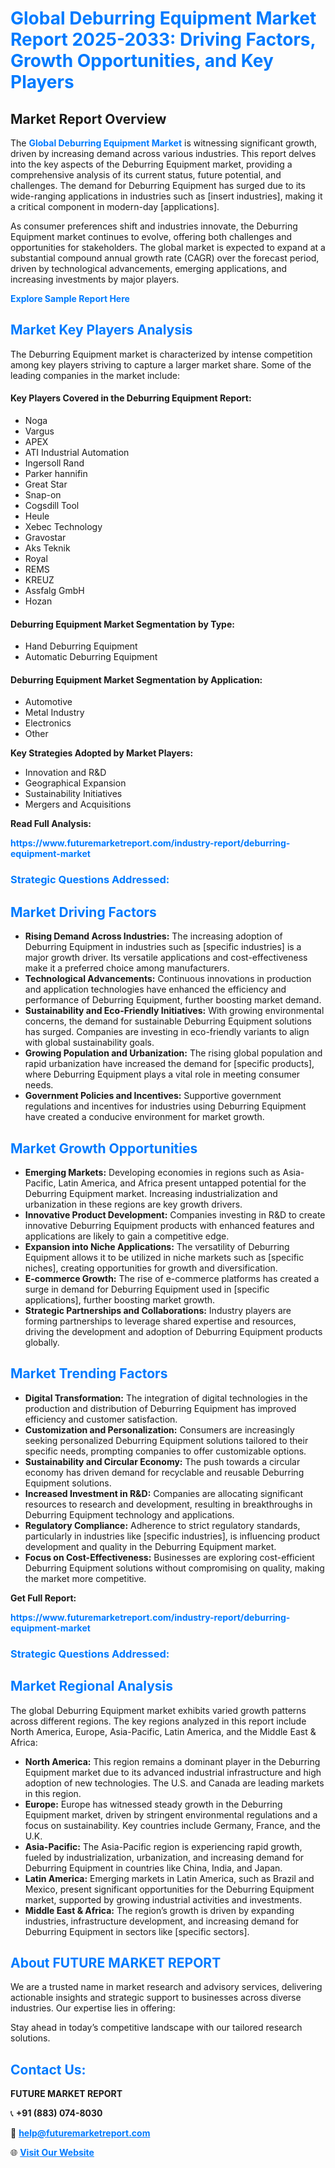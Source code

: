 <h1 style="color: #007BFF;">Global Deburring Equipment Market Report 2025-2033: Driving Factors, Growth Opportunities, and Key Players</h1>

<section id="overview">
<h2>Market Report Overview</h2>
<p>The <a href="https://www.futuremarketreport.com/industry-report/deburring-equipment-market" style="color: #007BFF; text-decoration: none;"><strong>Global Deburring Equipment Market</strong></a> is witnessing significant growth, driven by increasing demand across various industries. This report delves into the key aspects of the Deburring Equipment market, providing a comprehensive analysis of its current status, future potential, and challenges. The demand for Deburring Equipment has surged due to its wide-ranging applications in industries such as [insert industries], making it a critical component in modern-day [applications].</p>
<p>As consumer preferences shift and industries innovate, the Deburring Equipment market continues to evolve, offering both challenges and opportunities for stakeholders. The global market is expected to expand at a substantial compound annual growth rate (CAGR) over the forecast period, driven by technological advancements, emerging applications, and increasing investments by major players.</p>
</section>

<section id="overview">
<p><a href="https://www.futuremarketreport.com/request-sample/reportId=59659" style="color: #007BFF; text-decoration: none;"><strong>Explore Sample Report Here</strong></a></p>
</section>

<section id="key-players">
<h2 style="color: #007BFF;">Market Key Players Analysis</h2>
<p>The Deburring Equipment market is characterized by intense competition among key players striving to capture a larger market share. Some of the leading companies in the market include:</p>
<h4>Key Players Covered in the Deburring Equipment Report:</h4>
<ul><li>Noga</li><li>Vargus</li><li>APEX</li><li>ATI Industrial Automation</li><li>Ingersoll Rand</li><li>Parker hannifin</li><li>Great Star</li><li>Snap-on</li><li>Cogsdill Tool</li><li>Heule</li><li>Xebec Technology</li><li>Gravostar</li><li>Aks Teknik</li><li>Royal</li><li>REMS</li><li>KREUZ</li><li>Assfalg GmbH</li><li>Hozan</li></ul>
<h4>Deburring Equipment Market Segmentation by Type:</h4>
<ul><li>Hand Deburring Equipment</li><li>Automatic Deburring Equipment</li></ul>

<h4>Deburring Equipment Market Segmentation by Application:</h4>
<ul><li>Automotive</li><li>Metal Industry</li><li>Electronics</li><li>Other</li></ul>
<p><strong>Key Strategies Adopted by Market Players:</strong></p>
<ul>
<li>Innovation and R&D</li>
<li>Geographical Expansion</li>
<li>Sustainability Initiatives</li>
<li>Mergers and Acquisitions</li>
</ul>
</section>

<section>
<p><strong>Read Full Analysis: </strong></p><a href="https://www.futuremarketreport.com/industry-report/deburring-equipment-market" style="color: #007BFF; text-decoration: none;"><strong>https://www.futuremarketreport.com/industry-report/deburring-equipment-market</strong></a>
<h3 style="color: #007BFF;">Strategic Questions Addressed:</h3>
</section>

<section id="driving-factors">
<h2 style="color: #007BFF;">Market Driving Factors</h2>
<ul>
<li><strong>Rising Demand Across Industries:</strong> The increasing adoption of Deburring Equipment in industries such as [specific industries] is a major growth driver. Its versatile applications and cost-effectiveness make it a preferred choice among manufacturers.</li>
<li><strong>Technological Advancements:</strong> Continuous innovations in production and application technologies have enhanced the efficiency and performance of Deburring Equipment, further boosting market demand.</li>
<li><strong>Sustainability and Eco-Friendly Initiatives:</strong> With growing environmental concerns, the demand for sustainable Deburring Equipment solutions has surged. Companies are investing in eco-friendly variants to align with global sustainability goals.</li>
<li><strong>Growing Population and Urbanization:</strong> The rising global population and rapid urbanization have increased the demand for [specific products], where Deburring Equipment plays a vital role in meeting consumer needs.</li>
<li><strong>Government Policies and Incentives:</strong> Supportive government regulations and incentives for industries using Deburring Equipment have created a conducive environment for market growth.</li>
</ul>
</section>

<section id="growth-opportunities">
<h2 style="color: #007BFF;">Market Growth Opportunities</h2>
<ul>
<li><strong>Emerging Markets:</strong> Developing economies in regions such as Asia-Pacific, Latin America, and Africa present untapped potential for the Deburring Equipment market. Increasing industrialization and urbanization in these regions are key growth drivers.</li>
<li><strong>Innovative Product Development:</strong> Companies investing in R&D to create innovative Deburring Equipment products with enhanced features and applications are likely to gain a competitive edge.</li>
<li><strong>Expansion into Niche Applications:</strong> The versatility of Deburring Equipment allows it to be utilized in niche markets such as [specific niches], creating opportunities for growth and diversification.</li>
<li><strong>E-commerce Growth:</strong> The rise of e-commerce platforms has created a surge in demand for Deburring Equipment used in [specific applications], further boosting market growth.</li>
<li><strong>Strategic Partnerships and Collaborations:</strong> Industry players are forming partnerships to leverage shared expertise and resources, driving the development and adoption of Deburring Equipment products globally.</li>
</ul>
</section>

<section id="trending-factors">
<h2 style="color: #007BFF;">Market Trending Factors</h2>
<ul>
<li><strong>Digital Transformation:</strong> The integration of digital technologies in the production and distribution of Deburring Equipment has improved efficiency and customer satisfaction.</li>
<li><strong>Customization and Personalization:</strong> Consumers are increasingly seeking personalized Deburring Equipment solutions tailored to their specific needs, prompting companies to offer customizable options.</li>
<li><strong>Sustainability and Circular Economy:</strong> The push towards a circular economy has driven demand for recyclable and reusable Deburring Equipment solutions.</li>
<li><strong>Increased Investment in R&D:</strong> Companies are allocating significant resources to research and development, resulting in breakthroughs in Deburring Equipment technology and applications.</li>
<li><strong>Regulatory Compliance:</strong> Adherence to strict regulatory standards, particularly in industries like [specific industries], is influencing product development and quality in the Deburring Equipment market.</li>
<li><strong>Focus on Cost-Effectiveness:</strong> Businesses are exploring cost-efficient Deburring Equipment solutions without compromising on quality, making the market more competitive.</li>
</ul>
</section>

<section>
<p><strong>Get Full Report: </strong></p><a href="https://www.futuremarketreport.com/industry-report/deburring-equipment-market" style="color: #007BFF; text-decoration: none;"><strong>https://www.futuremarketreport.com/industry-report/deburring-equipment-market</strong></a>
<h3 style="color: #007BFF;">Strategic Questions Addressed:</h3>
</section>


<section id="regional-analysis">
<h2 style="color: #007BFF;">Market Regional Analysis</h2>
<p>The global Deburring Equipment market exhibits varied growth patterns across different regions. The key regions analyzed in this report include North America, Europe, Asia-Pacific, Latin America, and the Middle East & Africa:</p>
<ul>
<li><strong>North America:</strong> This region remains a dominant player in the Deburring Equipment market due to its advanced industrial infrastructure and high adoption of new technologies. The U.S. and Canada are leading markets in this region.</li>
<li><strong>Europe:</strong> Europe has witnessed steady growth in the Deburring Equipment market, driven by stringent environmental regulations and a focus on sustainability. Key countries include Germany, France, and the U.K.</li>
<li><strong>Asia-Pacific:</strong> The Asia-Pacific region is experiencing rapid growth, fueled by industrialization, urbanization, and increasing demand for Deburring Equipment in countries like China, India, and Japan.</li>
<li><strong>Latin America:</strong> Emerging markets in Latin America, such as Brazil and Mexico, present significant opportunities for the Deburring Equipment market, supported by growing industrial activities and investments.</li>
<li><strong>Middle East & Africa:</strong> The region’s growth is driven by expanding industries, infrastructure development, and increasing demand for Deburring Equipment in sectors like [specific sectors].</li>
</ul>
</section>

<footer>
<h2 style="color: #007BFF;">About FUTURE MARKET REPORT</h2>
<p>We are a trusted name in market research and advisory services, delivering actionable insights and strategic support to businesses across diverse industries. Our expertise lies in offering:</p>

<p>Stay ahead in today’s competitive landscape with our tailored research solutions.</p>

<h2 style="color: #007BFF;">Contact Us:</h2>
<p><strong>FUTURE MARKET REPORT</strong></p>
<p>📞 <strong>+91 (883) 074-8030</strong></p>
<p>📧 <strong><a href="mailto:help@futuremarketreport.com" style="color: #007BFF;">help@futuremarketreport.com</a></strong></p>
<p>🌐 <strong><a href="https://www.futuremarketreport.com/" style="color: #007BFF;">Visit Our Website</a></strong></p>
</footer>